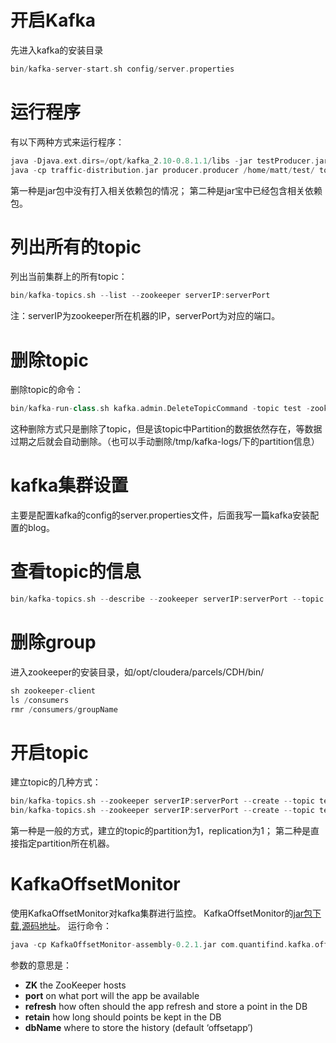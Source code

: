# 开启Kafka 
 先进入kafka的安装目录   
``` scala
bin/kafka-server-start.sh config/server.properties
```
 
 # 运行程序 
 有以下两种方式来运行程序：   
``` scala
java -Djava.ext.dirs=/opt/kafka_2.10-0.8.1.1/libs -jar testProducer.jar  
java -cp traffic-distribution.jar producer.producer /home/matt/test/ topicName ...
```
 第一种是jar包中没有打入相关依赖包的情况； 第二种是jar宝中已经包含相关依赖包。   
 # 列出所有的topic 
 列出当前集群上的所有topic：   
``` scala
bin/kafka-topics.sh --list --zookeeper serverIP:serverPort
```
 注：serverIP为zookeeper所在机器的IP，serverPort为对应的端口。   
 # 删除topic 
 删除topic的命令：   
``` scala
bin/kafka-run-class.sh kafka.admin.DeleteTopicCommand -topic test -zookeeper serverIP:serverPort
```
 这种删除方式只是删除了topic，但是该topic中Partition的数据依然存在，等数据过期之后就会自动删除。（也可以手动删除/tmp/kafka-logs/下的partition信息）   
 # kafka集群设置 
 主要是配置kafka的config的server.properties文件，后面我写一篇kafka安装配置的blog。   
 # 查看topic的信息 
 
``` scala
bin/kafka-topics.sh --describe --zookeeper serverIP:serverPort --topic test
```
 
 # 删除group 
 进入zookeeper的安装目录，如/opt/cloudera/parcels/CDH/bin/   
``` scala
sh zookeeper-client
ls /consumers
rmr /consumers/groupName
```
 
 # 开启topic 
 建立topic的几种方式：   
``` scala
bin/kafka-topics.sh --zookeeper serverIP:serverPort --create --topic test --partitions 1 --replication-factor 1
bin/kafka-topics.sh --zookeeper serverIP:serverPort --create --topic test --replica-assignment 29,29
```
 第一种是一般的方式，建立的topic的partition为1，replication为1； 第二种是直接指定partition所在机器。   
 # KafkaOffsetMonitor 
 使用KafkaOffsetMonitor对kafka集群进行监控。   KafkaOffsetMonitor的[jar包下载](https://github.com/quantifind/KafkaOffsetMonitor/releases/download/v0.2.1/KafkaOffsetMonitor-assembly-0.2.1.jar),[源码地址](https://github.com/quantifind/KafkaOffsetMonitor)。   运行命令：   
``` scala
java -cp KafkaOffsetMonitor-assembly-0.2.1.jar com.quantifind.kafka.offsetapp.OffsetGetterWeb --zk serverIP1,serverIP2 --port 8080 --refresh 10.seconds --retain 2.days
```
 参数的意思是：    
 - <strong>ZK</strong> the ZooKeeper hosts 
 - <strong>port</strong> on what port will the app be available 
 - <strong>refresh</strong> how often should the app refresh and store a point in the DB 
 - <strong>retain</strong> how long should points be kept in the DB 
 - <strong>dbName</strong> where to store the history (default ‘offsetapp’)